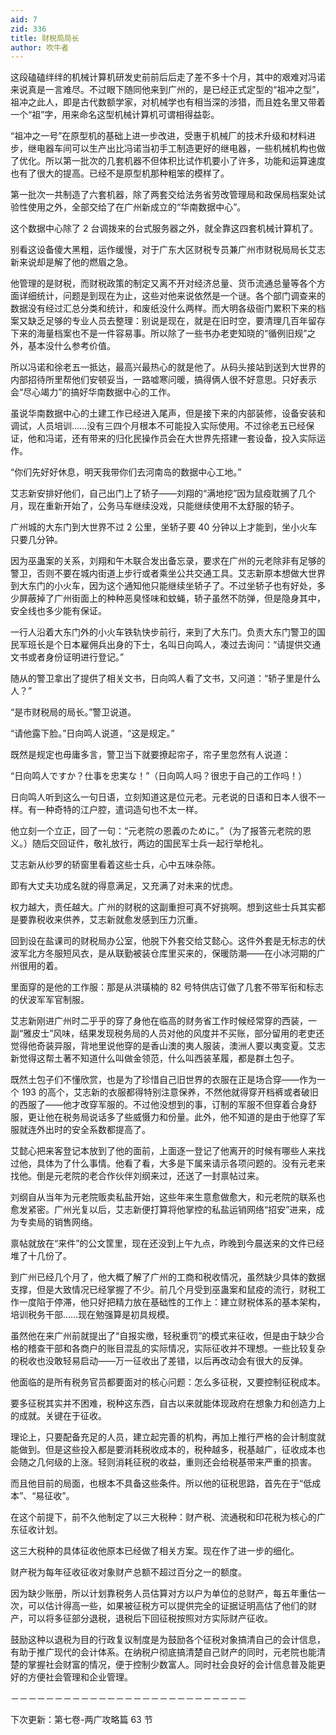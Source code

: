 ```yaml
---
aid: 7
zid: 336
title: 财税局局长
author: 吹牛者
---
```


这段磕磕绊绊的机械计算机研发史前前后后走了差不多十个月，其中的艰难对冯诺来说真是一言难尽。不过眼下随同他来到广州的，是已经正式定型的“祖冲之型”，祖冲之此人，即是古代数额学家，对机械学也有相当深的涉猎，而且姓名里又带着一个“祖”字，用来命名这型机械计算机可谓相得益彰。

“祖冲之一号”在原型机的基础上进一步改进，受惠于机械厂的技术升级和材料进步，继电器车间可以生产出比冯诺当初手工制造更好的继电器，一些机械机构也做了优化。所以第一批次的几套机器不但体积比试作机要小了许多，功能和运算速度也有了很大的提高。已经不是原型机那种粗笨的模样了。

第一批次一共制造了六套机器，除了两套交给法务省劳改管理局和政保局档案处试验性使用之外，全部交给了在广州新成立的“华南数据中心”。

这个数据中心除了 2 台调拨来的台式服务器之外，就全靠这四套机械计算机了。

别看这设备傻大黑粗，运作缓慢，对于广东大区财税专员兼广州市财税局局长艾志新来说却是解了他的燃眉之急。

他管理的是财税，而财税政策的制定又离不开对经济总量、货币流通总量等各个方面详细统计，问题是到现在为止，这些对他来说依然是一个谜。各个部门调查来的数据没有经过汇总分类和统计，和废纸没什么两样。而大明各级衙门累积下来的档案又缺乏足够的专业人员去整理：别说是现在，就是在旧时空，要清理几百年留存下来的海量档案也不是一件容易事。所以除了一些书办老吏知晓的“循例旧规”之外，基本没什么参考价值。

所以冯诺和徐老五一抵达，最高兴最热心的就是他了。从码头接站到送到大世界的内部招待所里帮他们安顿妥当，一路嘘寒问暖，搞得俩人很不好意思。只好表示会“尽心竭力”的搞好华南数据中心的工作。

虽说华南数据中心的土建工作已经进入尾声，但是接下来的内部装修，设备安装和调试，人员培训……没有三四个月根本不可能投入实际使用。不过徐老五已经保证，他和冯诺，还有带来的归化民操作员会在大世界先搭建一套设备，投入实际运作。

“你们先好好休息，明天我带你们去河南岛的数据中心工地。”

艾志新安排好他们，自己出门上了轿子――刘翔的“满地挖”因为鼠疫耽搁了几个月，现在重新开始了，公务马车继续没戏，只能继续使用不太舒服的轿子。

广州城的大东门到大世界不过 2 公里，坐轿子要 40 分钟以上才能到，坐小火车只要几分钟。

因为巫蛊案的关系，刘翔和午木联合发出备忘录，要求在广州的元老除非有足够的警卫，否则不要在城内街道上步行或者乘坐公共交通工具。艾志新原本想做大世界到大东门的小火车，因为这个通知他只能继续坐轿子了。不过坐轿子也有好处，多少屏蔽掉了广州街面上的种种恶臭怪味和蚊蝇，轿子虽然不防弹，但是隐身其中，安全线也多少能有保证。

一行人沿着大东门外的小火车铁轨快步前行，来到了大东门。负责大东门警卫的国民军班长是个日本雇佣兵出身的下士，名叫日向鸣人，凑过去询问：“请提供交通文书或者身份证明进行登记。”

随从的警卫拿出了提供了相关文书，日向鸣人看了文书，又问道：“轿子里是什么人？”

“是市财税局的局长。”警卫说道。

“请他露下脸。”日向鸣人说道，“这是规定。”

既然是规定也毋庸多言，警卫当下就要撩起帘子，帘子里忽然有人说道：

“日向鸣人ですか？仕事を忠実な！”（日向鸣人吗？很忠于自己的工作吗！）

日向鸣人听到这么一句日语，立刻知道这是位元老。元老说的日语和日本人很不一样。有一种奇特的江户腔，遣词造句也不太一样。

他立刻一个立正，回了一句：“元老院の恩義のために。”（为了报答元老院的恩义。）随后交回证件，敬礼放行，两边的国民军士兵一起行举枪礼。

艾志新从纱罗的轿窗里看着这些士兵，心中五味杂陈。

即有大丈夫功成名就的得意满足，又充满了对未来的忧虑。

权力越大，责任越大。广州的财税的这副重担可真不好挑啊。想到这些士兵其实都是要靠税收来供养，艾志新就愈发感到压力沉重。

回到设在盐课司的财税局办公室，他脱下外套交给艾懿心。这件外套是无标志的伏波军北方冬服短风衣，是从联勤被装仓库里买来的，保暖防潮――在小冰河期的广州很用的着。

里面穿的是他的工作服：那是从洪璜楠的 82 号特供店订做了几套不带军衔和标志的伏波军军官制服。

艾志新刚进广州时二乎乎的穿了身他在临高的财务省工作时候经常穿的西装，一副“雅皮士”风味，结果发现税务局的人员对他的风度并不买账，部分留用的老吏还觉得他奇装异服，背地里说他穿的是香山澳的夷人服装，澳洲人要以夷变夏。艾志新觉得这帮土著不知道什么叫做金领范，什么叫西装革履，都是群土包子。

既然土包子们不懂欣赏，也是为了珍惜自己旧世界的衣服在正是场合穿――作为一个 193 的高个，艾志新的衣服都得特别注意保养，不然他就得穿开档裤或者破旧的西服了――他才改穿军服的。不过他没想到的事，订制的军服不但穿着合身舒服，更让他在税务局说话多了些威慑力和份量。此外，他不知道的是由于他穿了军服就连外出时的安全系数都提高了。

艾懿心把来客登记本放到了他的面前，上面逐一登记了他离开的时候有哪些人来找过他，具体为了什么事情。他看了看，大多是下属来请示各项问题的。没有元老来找他。倒是元老院的老合作伙伴刘纲来过，还送了一封禀帖过来。

刘纲自从当年为元老院贩卖私盐开始，这些年来生意愈做愈大，和元老院的联系也愈发紧密。广州光复以后，艾志新便打算将他掌控的私盐运销网络“招安”进来，成为专卖局的销售网络。

禀帖就放在“来件”的公文筐里，现在还没到上午九点，昨晚到今晨送来的文件已经堆了十几份了。

到广州已经几个月了，他大概了解了广州的工商和税收情况，虽然缺少具体的数据支撑，但是大致情况已经掌握了不少。前几个月受到巫蛊案和鼠疫的流行，财税工作一度陷于停滞，他只好把精力放在基础性的工作上：建立财税体系的基本架构，培训税务干部……现在勉强算是初具规模。

虽然他在来广州前就提出了“自报实缴，轻税重罚”的模式来征收，但是由于缺少合格的稽查干部和各商户的账目混乱的实际情况，实际征收并不理想。一些比较复杂的税收也没敢轻易启动――万一征收出了差错，以后再改动会有很大的反弹。

他面临的是所有税务官员都要面对的核心问题：怎么多征税，又要控制征税成本。

要多征税其实并不困难，税种这东西，自古以来就能体现政府在想象力和创造力上的成就。关键在于征收。

理论上，只要配备充足的人员，建立起完善的机构，再加上推行严格的会计制度就能做到。但是这些投入都是要消耗税收成本的，税种越多，税基越广，征收成本也会随之几何级的上涨。轻则消耗征税的收益，重则还会给税基带来严重的损害。

而且他目前的局面，也根本不具备这些条件。所以他的征税思路，首先在于“低成本”、“易征收”。

在这个前提下，前不久他制定了以三大税种：财产税、流通税和印花税为核心的广东征收计划。

这三大税种的具体征收他原本已经做了相关方案。现在作了进一步的细化。

财产税为每年征收征收对象财产总额不超过百分之一的额度。

因为缺少账册，所以计划靠税务人员估算对方以户为单位的总财产，每五年重估一次，可以估计得高一些，如果被征税方可以提供完全的证据证明高估了他们的财产，可以将多征部分退税，退税后下回征税按照对方实际财产征收。

鼓励这种以退税为目的行政复议制度是为鼓励各个征税对象搞清自己的会计信息，有助于推广现代的会计体系。在纳税户彻底搞清楚自己财产的同时，元老院也能清楚的掌握社会财富的情况，便于控制少数富人。同时社会良好的会计信息普及能更好的方便社会管理和企业管理。

－－－－－－－－－－－－－－－－－－－－－－－－－－－

下次更新：第七卷-两广攻略篇 63 节
